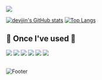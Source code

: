 <div align="center">
  <img src="https://capsule-render.vercel.app/api?type=waving&color=auto&text=jjin's%20GitHub%20👋&animation=twinkling&fontSize=35&fontAlignY=40&fontAlign=70&height=180" />

   [![devjjin's GitHub stats](https://github-readme-stats.vercel.app/api?username=devjjin)](https://github.com/devjjin/github-readme-stats)
[![Top Langs](https://github-readme-stats.vercel.app/api/top-langs/?username=devjjin&layout=compact)](https://github.com/devjjin/github-readme-stats)

<div align="center">
<h2>🔨 Once I've used 🔨</h2>
      <img src="https://img.shields.io/badge/React-61DAFB?style=flat&logo=React&logoColor=white" />
      <img src="https://img.shields.io/badge/javascript-F7DF1E?style=flat-square&logo=javascript&logoColor=black"> 
    <img src="https://img.shields.io/badge/html5-E34F26?style=flat-square&logo=html5&logoColor=white"> 
    <img src="https://img.shields.io/badge/css-1572B6?style=flat-square&logo=css3&logoColor=white"> 
  <img src="https://img.shields.io/badge/Redux-764ABC?style=flat&logo=Redux&logoColor=white" />
    <img src="https://img.shields.io/badge/Styled-components-DB7093?style=flat&logo=styledcomponents&logoColor=white" /><br>
    <br>
</div>

![Footer](https://capsule-render.vercel.app/api?type=waving&color=auto&height=80&section=footer)

